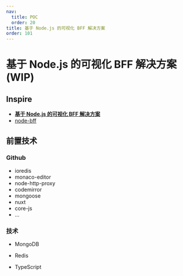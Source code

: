 ```yaml
---
nav:
  title: POC
  order: 20
title: 基于 Node.js 的可视化 BFF 解决方案
order: 101
---
```


# 基于 Node.js 的可视化 BFF 解决方案(WIP)

## Inspire

- [**基于 Node.js 的可视化 BFF 解决方案**](https://cnodejs.org/topic/6135c8b5fe0c517a27ae8cda)
- [node-bff](https://github.com/eshengsky/node-bff)

## 前置技术

### Github

- ioredis
- monaco-editor
- node-http-proxy
- codemirror
- mongoose
- nuxt
- core-js
- ...

### 技术

- MongoDB
- Redis

- TypeScript